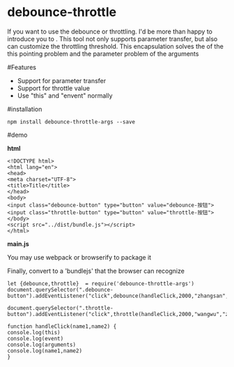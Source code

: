 # debounce-throttle
If you want to use the debounce or throttling.
I'd be more than happy to introduce you to .
This tool not only supports parameter transfer, but also can customize the throttling threshold.
This encapsulation solves the of the this pointing problem and the parameter problem of the arguments


#Features 
- Support for parameter transfer
- Support for throttle value
- Use "this" and "envent" normally

#installation


    npm install debounce-throttle-args --save


#demo

**html**


    <!DOCTYPE html>
    <html lang="en">
    <head>
    <meta charset="UTF-8">
    <title>Title</title>
    </head>
    <body>
    <input class="debounce-button" type="button" value="debounce-按钮">
    <input class="throttle-button" type="button" value="throttle-按钮">
    </body>
    <script src="../dist/bundle.js"></script>
    </html>


**main.js**

You may use webpack or browserify to package it

Finally, convert to a 'bundlejs' that the browser can recognize

    let {debounce,throttle}  = require('debounce-throttle-args')
    document.querySelector(".debounce-button").addEventListener("click",debounce(handleClick,2000,"zhangsan","lisi"))
    
    document.querySelector(".throttle-button").addEventListener("click",throttle(handleClick,2000,"wangwu","zhaoliu"))
    
    function handleClick(name1,name2) {
    console.log(this)
    console.log(event)
    console.log(arguments)
    console.log(name1,name2)
    }

